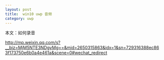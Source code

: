 ```yaml
---
layout: post
title:  win10 uwp 音频 
category: uwp 
---
```


本文：如何录音

<!--more-->
<!-- csdn -->

http://mp.weixin.qq.com/s?__biz=MjM5NTE3NDgyMg==&mid=2650315863&idx=1&sn=729316388ec863f173750e6b0a4e461a&scene=0#wechat_redirect

